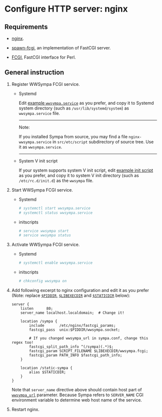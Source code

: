 Configure HTTP server: nginx
============================

Requirements
------------

* [nginx](https://nginx.org/en/download.html).

* [spawn-fcgi](https://redmine.lighttpd.net/projects/spawn-fcgi/wiki), an implementation of FastCGI server.

* [FCGI](https://metacpan.org/release/FCGI), FastCGI interface for Perl.

General instruction
-------------------

1. Register WWSympa FCGI service.

   * Systemd

     Edit [example ``wwsympa.service``](../examples/systemd/wwsympa.service)
     as you prefer, and copy it to Systemd system directory
     (such as ``/usr/lib/systemd/system``) as ``wwsympa.service`` file.

     ----
     Note:

     If you installed Sympa from source, you may find a file
     ``nginx-wwsympa.service`` in ``src/etc/script`` subdirectory of source
     tree.  Use it as ``wwsympa.service``.

     ----

   * System V init script

     If your system supports system V init script, edit
     [example init script](../examples/initscripts/wwsympa) as you prefer, and
     copy it to system V init directory (such as ``/etc/rc.d/init.d``) as the
     ``wwsympa`` file.

2. Start WWSympa FCGI service.

   * Systemd
     ```bash
     # systemctl start wwsympa.service
     # systemctl status wwsympa.service
     ```

   * initscripts
     ```bash
     # service wwsympa start
     # service wwsympa status
     ```

3. Activate WWSympa FCGI service.

   * Systemd
     ```bash
     # systemctl enable wwsympa.service
     ```

   * initscripts
     ```bash
     # chkconfig wwsympa on
     ```

4. Add following excerpt to nginx configuration and edit it as you prefer
   (Note: replace [``$PIDDIR``](../layout.md#piddir),
   [``$LIBEXECDIR``](../layout.md#libexecdir) and
   [``$STATICDIR``](../layout.md#staticdir) below):
   ```
   server {
       listen      80;
       server_name localhost.localdomain;  # Change it!

       location /sympa {
           include       /etc/nginx/fastcgi_params;
           fastcgi_pass  unix:$PIDDIR/wwsympa.socket;

           # If you changed wwsympa_url in sympa.conf, change this regex too!
           fastcgi_split_path_info ^(/sympa)(.*)$;
           fastcgi_param SCRIPT_FILENAME $LIBEXECDIR/wwsympa.fcgi;
           fastcgi_param PATH_INFO $fastcgi_path_info;
       }

       location /static-sympa {
           alias $STATICDIR;
       }
   }
   ```
   Note that ``server_name`` directive above should contain host part of
   [``wwsympa_url``](../man/sympa.conf.5.md#wwsympa_url) parameter.  Because
   Sympa refers to ``SERVER_NAME`` CGI environment variable to determine
   web host name of the service.

5. Restart nginx.

